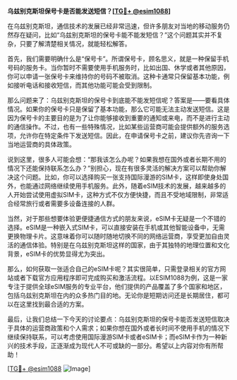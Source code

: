 **乌兹别克斯坦保号卡是否能发送短信？[[TG💪+ @esim1088](https://t.me/s/esim1088)]**

在乌兹别克斯坦，通信技术的发展已经非常迅速，但许多朋友对当地的移动服务仍然存在疑问，比如“乌兹别克斯坦的保号卡能不能发短信？”这个问题其实并不复杂，只要了解清楚相关情况，就能轻松解答。

首先，我们需要明确什么是“保号卡”。所谓保号卡，顾名思义，就是一种保留手机号码的服务卡。当你暂时不需要使用手机服务时，比如出国、休学或者其他原因，你可以申请一张保号卡来维持你的号码不被取消。这种卡通常只保留基本功能，例如接听电话和接收短信，而其他功能可能会受到限制。

那么问题来了：乌兹别克斯坦的保号卡到底能不能发短信呢？答案是——要看具体情况。如果你的保号卡只是保留了基本功能，那么它可能无法主动发送短信。这是因为保号卡的主要目的是为了让你能够接收到重要的通知或来电，而不是进行主动的通信操作。不过，也有一些特殊情况，比如某些运营商可能会提供额外的服务选项，允许你在特定条件下发送短信。因此，在申请保号卡之前，建议你先咨询一下当地运营商的具体政策。

说到这里，很多人可能会想：“那我该怎么办呢？如果我想在国外或者长期不用的情况下还能保持联系怎么办？”别担心，现在有很多灵活的解决方案可以帮助你解决这个问题。比如，你可以选择购买一张支持国际漫游的SIM卡，这样即使身处国外，也能通过网络继续使用手机服务。此外，随着eSIM技术的发展，越来越多的人开始尝试使用虚拟SIM卡，这种方式不仅方便快捷，而且不受地域限制，非常适合经常旅行或者需要多设备连接的人群。

当然，对于那些想要体验更便捷通信方式的朋友来说，eSIM卡无疑是一个不错的选择。eSIM是一种嵌入式SIM卡，可以直接安装在手机或其他智能设备中，无需更换物理卡片。这意味着你可以随时随地切换不同的网络运营商，享受更加自由灵活的通信体验。特别是在乌兹别克斯坦这样的国家，由于其独特的地理位置和文化背景，eSIM卡的优势显得尤为突出。

那么，如何获取一张适合自己的eSIM卡呢？其实很简单，只需登录相关的官方网站或者下载官方应用程序即可完成购买和激活流程。以ESIM1088为例，这是一家专注于提供全球eSIM服务的专业平台，他们提供的产品覆盖了多个国家和地区，包括乌兹别克斯坦在内的众多热门目的地。无论你是短期访问还是长期居住，都可以在这里找到最合适的方案。

最后，让我们总结一下今天的讨论要点：乌兹别克斯坦的保号卡能否发送短信取决于具体的运营商政策和个人需求；如果你想在国外或者长时间不使用手机的情况下继续保持联系，可以考虑使用国际漫游SIM卡或者eSIM卡；而eSIM卡作为一种新兴的技术手段，正逐渐成为现代人不可或缺的一部分。希望以上内容对你有所帮助！

[[TG💪+ @esim1088](https://t.me/s/esim1088) ![Image](https://i.postimg.cc/4NQfJmqS/Snipaste-2025-05-13-00-14-12.png)]